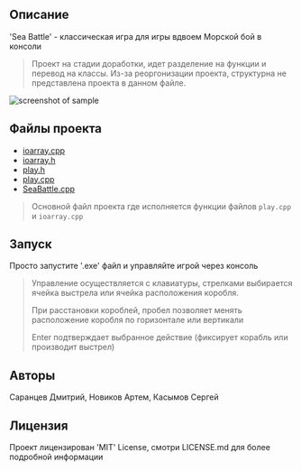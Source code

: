 ## Описание
'Sea Battle' - классическая игра для игры вдвоем Морской бой в консоли
>Проект на стадии доработки, идет разделение на функции и перевод на классы.
>Из-за реоргонизации проекта, структурна не представлена проекта в данном файле.

![screenshot of sample](https://encrypted-tbn0.gstatic.com/images?q=tbn:ANd9GcQR02HnWW8-z0AdC93uFcQsx0GdDTj5KRdnZbpBx0I7JD3ispmtgQ&s)

## Файлы проекта

- [ioarray.cpp](ioarray.cpp)
- [ioarray.h](ioarray.h)
- [play.h](play.h)
- [play.cpp](play.cpp)
- [SeaBattle.cpp](SeaBattle.cpp)
> Основной файл проекта
> где исполняется функции файлов
> `play.cpp` и `ioarray.cpp`


## Запуск
Просто запустите '.exe' файл и управляйте игрой через консоль
> Управление осуществляется с клавиатуры, стрелками выбирается ячейка выстрела или ячейка расположения коробля.
>
> При расстановки короблей, пробел позволяет менять расположение коробля по горизонтале или вертикали
>
> Enter подтверждает выбранное действие (фиксирует корабль или производит выстрел)

## Авторы
Саранцев Дмитрий, Новиков Артем, Касымов Сергей

## Лицензия
Проект лицензирован 'MIT' License, смотри LICENSE.md для более подробной информации
